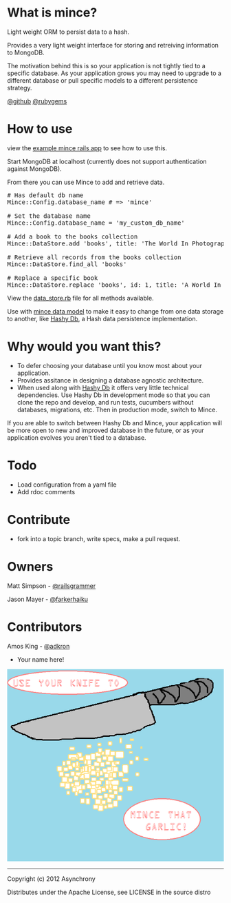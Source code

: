 # What is mince?

Light weight ORM to persist data to a hash. 

Provides a very light weight interface for storing and retreiving information to MongoDB.

The motivation behind this is so your application is not tightly tied to a specific database.  As your application grows you may need to upgrade to a different database or pull specific models to a different persistence strategy.

[@github](https://github.com/asynchrony/mince)
[@rubygems](https://rubygems.org/gems/mince)

# How to use

view the [example mince rails app](https://github.com/coffeencoke/mince_rails_example) to see how to use this.

Start MongoDB at localhost (currently does not support authentication against MongoDB).

From there you can use Mince to add and retrieve data.

<pre>
# Has default db name
Mince::Config.database_name # => 'mince'

# Set the database name
Mince::Config.database_name = 'my_custom_db_name'

# Add a book to the books collection
Mince::DataStore.add 'books', title: 'The World In Photographs', publisher: 'National Geographic'

# Retrieve all records from the books collection
Mince::DataStore.find_all 'books'

# Replace a specific book
Mince::DataStore.replace 'books', id: 1, title: 'A World In Photographs', publisher: 'National Geographic'
</pre>

View the [data_store.rb](https://github.com/asynchrony/mince/blob/master/lib/mince/data_store.rb) file for all methods available.

Use with [mince data model](https://github.com/asynchrony/mince_data_model) to make it easy to change from one data storage to another, like [Hashy Db](https://github.com/asynchrony/hashy_db), a Hash data persistence implementation.

# Why would you want this?

- To defer choosing your database until you know most about your application.
- Provides assitance in designing a database agnostic architecture.
- When used along with [Hashy Db](https://github.com/asynchrony/hashy_db) it offers very little technical dependencies.  Use Hashy Db in development mode so that you can clone the repo and develop, and run tests, cucumbers without databases, migrations, etc.  Then in production mode, switch to Mince.

If you are able to switch between Hashy Db and Mince, your application will be more open to new and improved database in the future, or as your application evolves you aren't tied to a database.


# Todo

- Load configuration from a yaml file
- Add rdoc comments

# Contribute

- fork into a topic branch, write specs, make a pull request.

# Owners

Matt Simpson - [@railsgrammer](https://twitter.com/railsgrammer)

Jason Mayer - [@farkerhaiku](https://twitter.com/farkerhaiku)

# Contributors

Amos King - [@adkron](https://twitter.com/adkron)

- Your name here!

![Mince Some App](https://github.com/coffeencoke/gist-files/raw/master/images/mince%20garlic.png)

-------

Copyright (c) 2012 Asynchrony

Distributes under the Apache License, see LICENSE in the source distro
